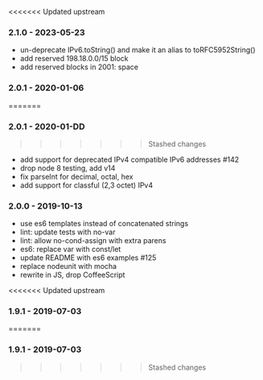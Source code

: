 <<<<<<< Updated upstream
### 2.1.0 - 2023-05-23

- un-deprecate IPv6.toString() and make it an alias to toRFC5952String()
- add reserved 198.18.0.0/15 block
- add reserved blocks in 2001: space


### 2.0.1 - 2020-01-06
=======

### 2.0.1 - 2020-01-DD
>>>>>>> Stashed changes

- add support for deprecated IPv4 compatible IPv6 addresses #142
- drop node 8 testing, add v14
- fix parseInt for decimal, octal, hex
- add support for classful (2,3 octet) IPv4


### 2.0.0 - 2019-10-13

- use es6 templates instead of concatenated strings
- lint: update tests with no-var
- lint: allow no-cond-assign with extra parens
- es6: replace var with const/let
- update README with es6 examples #125
- replace nodeunit with mocha
- rewrite in JS, drop CoffeeScript

<<<<<<< Updated upstream
### 1.9.1 - 2019-07-03
=======
### 1.9.1 - 2019-07-03
>>>>>>> Stashed changes
